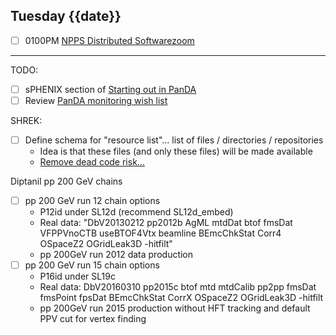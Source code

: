## Tuesday {{date}}

- [ ] 0100PM [NPPS Distributed Software](https://docs.google.com/document/d/1L8DAzhCwpVoRM_WptpZFKqJev4-odk4xDl5rDK6JMYs/edit#heading=h.d6jxgv7ina59)[zoom](https://bnl.zoomgov.com/j/16157150845?pwd=NXNqTi9ZWEFBKzYwRXQ5U3NXU1dBZz09)


------------------------------------------------------

TODO:
- [ ] sPHENIX section of [Starting out in PanDA](https://docs.google.com/document/d/128jruvxIFxcvT4J3hLasB1qpTlp1B-6D1XNW6-yYasE/edit#heading=h.610lmbb1a2ux)
- [ ] Review [PanDA monitoring wish list](https://github.com/lsst-dm/panda_lsst_io/issues/4)

SHREK:
- [ ] Define schema for "resource list"... list of files / directories / repositories
	- Idea is that these files (and only these files) will be made available 
	- [Remove dead code risk...](https://en.wikipedia.org/wiki/Knight_Capital_Group#2012_stock_trading_disruption)

Diptanil pp 200 GeV chains
- [ ] pp 200 GeV run 12 chain options
	- P12id under SL12d (recommend SL12d_embed)
	- Real data: "DbV20130212 pp2012b AgML mtdDat btof fmsDat VFPPVnoCTB useBTOF4Vtx beamline BEmcChkStat Corr4 OSpaceZ2 OGridLeak3D -hitfilt"
	- pp 200GeV run 2012 data production
- [ ] pp 200 GeV run 15 chain options
	- P16id under SL19c
	- Real data: DbV20160310 pp2015c btof mtd mtdCalib pp2pp fmsDat fmsPoint fpsDat BEmcChkStat CorrX OSpaceZ2 OGridLeak3D -hitfilt
	- pp 200GeV run 2015 production without HFT tracking and default PPV cut for vertex finding
	